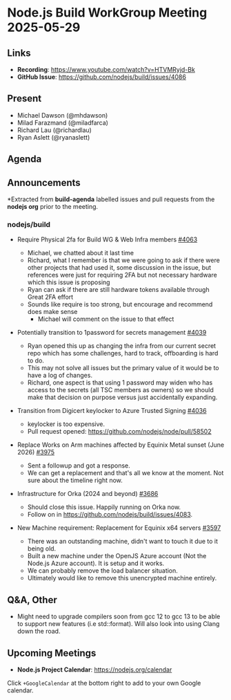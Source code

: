 # Node.js  Build WorkGroup Meeting 2025-05-29

## Links

* **Recording**:  <https://www.youtube.com/watch?v=HTVMRyjd-Bk>
* **GitHub Issue**: <https://github.com/nodejs/build/issues/4086>

## Present

* Michael Dawson (@mhdawson)
* Milad Farazmand (@miladfarca)
* Richard Lau (@richardlau)
* Ryan Aslett (@ryanaslett)

## Agenda

## Announcements

*Extracted from **build-agenda** labelled issues and pull requests from the **nodejs org** prior to the meeting.

### nodejs/build

* Require Physical 2fa for Build WG & Web Infra members [#4063](https://github.com/nodejs/build/issues/4063)
  * Michael, we chatted about it last time
  * Richard, what I remember is that we were going to ask if there were other projects that had
    used it, some discussion in the issue, but references were just for requiring 2FA but not
    necessary hardware which this issue is proposing
  * Ryan can ask if there are still hardware tokens available through Great 2FA effort
  * Sounds like require is too strong, but encourage and recommend does make sense
    * Michael will comment on the issue to that effect

* Potentially transition to 1password for secrets management [#4039](https://github.com/nodejs/build/issues/4039)
  * Ryan opened this up as changing the infra from our current secret repo which has some challenges, hard to track, offboarding is hard to do.
  * This may not solve all issues but the primary value of it would be to have a log of changes.
  * Richard, one aspect is that using 1 password may widen who has access to the secrets (all
    TSC members as owners) so we should make that decision on purpose versus just
    accidentally expanding.

* Transition from Digicert keylocker to Azure Trusted Signing
[#4036](https://github.com/nodejs/build/issues/4036)
  * keylocker is too expensive.
  * Pull request opened: <https://github.com/nodejs/node/pull/58502>

* Replace Works on Arm machines affected by Equinix Metal sunset (June 2026) [#3975](https://github.com/nodejs/build/issues/3975)
  * Sent a followup and got a response.
  * We can get a replacement and that's all we know at the moment. Not sure about the timeline right now.

* Infrastructure for Orka (2024 and beyond) [#3686](https://github.com/nodejs/build/issues/3686)
  * Should close this issue. Happily running on Orka now.
  * Follow on in <https://github.com/nodejs/build/issues/4083>.

* New Machine requirement: Replacement for Equinix x64 servers [#3597](https://github.com/nodejs/build/issues/3597)
  * There was an outstanding machine, didn't want to touch it due to it being old.
  * Built a new machine under the OpenJS Azure account (Not the Node.js Azure account). It is setup and it works.
  * We can probably remove the load balancer situation.
  * Ultimately would like to remove this unencrypted machine entirely.

## Q&A, Other

* Might need to upgrade compilers soon from gcc 12 to gcc 13 to be able to support new features (i.e std::format). Will also look into using Clang down the road.

## Upcoming Meetings

* **Node.js Project Calendar**: <https://nodejs.org/calendar>

Click `+GoogleCalendar` at the bottom right to add to your own Google calendar.
